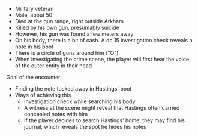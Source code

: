 - Military veteran
- Male, about 50
- Died at the gun range, right outside Arkham
- Killed by his own gun, presumably suicide
- However, his gun was found a few meters away
- On his body, there is a bit of cash. A dc 15 investigation check reveals a note in his boot
- There is a circle of guns around him ("O")
- When investigating the crime scene, the player will first hear the voice of the outer entity in their head

Goal of the encounter
- Finding the note tucked away in Hastings' boot
- Ways of achieving this
	- Investigation check while searching his body
	- A witness at the scene might reveal that Hastings often carried concealed notes with him
	- If the player decides to search Hastings' home, they may find his journal, which reveals the spot he hides his notes